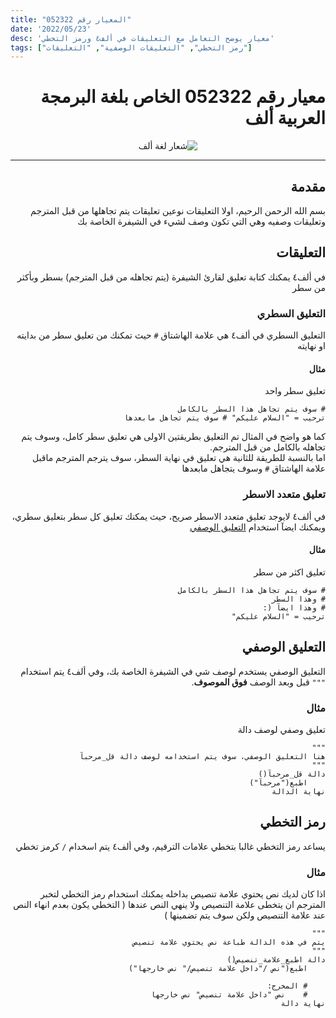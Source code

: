 ```yaml
---
title: "المعيار رقم 052322"
date: '2022/05/23'
desc: 'معيار يوضح التعامل مع التعليقات في ألف٤ ورمز التخطي'
tags: ["رمز التخطي", "التعليقات الوصفية", "التعليقات"]
---
```


<div dir="rtl">

# معيار رقم 052322 الخاص بلغة البرمجة العربية ألف

<center>
<img alt="شعار لغة ألف" src="https://avatars.githubusercontent.com/alifcommunity" />
</center>

---


## مقدمة
بسم الله الرحمن الرحيم، اولا التعليقات نوعين تعليقات يتم تجاهلها من قبل المترجم وتعليقات وصفيه وهي التي تكون وصف لشيء في الشيفرة الخاصة بك

## التعليقات
في ألف٤ يمكنك كتابة تعليق لقارئ الشيفرة (يتم تجاهله من قبل المترجم) بسطر وبأكثر من سطر

### التعليق السطري
التعليق السطري في ألف٤ هي علامة الهاشتاق `#` حيث تمكنك من تعليق سطر من بدايته او نهايته

#### مثال
تعليق سطر واحد

```ألف٤
# سوف يتم تجاهل هذا السطر بالكامل
ترحيب = "السلام عليكم" # سوف يتم تجاهل مابعدها
```

كما هو واضح في المثال تم التعليق بطريقتين الاولى هي تعليق سطر كامل، وسوف يتم تجاهله بالكامل من قبل المترجم.
<br>اما بالنسبة للطريقة للثانية هي تعليق في نهاية السطر، سوف يترجم المترجم ماقبل علامة الهاشتاق `#` وسوف يتجاهل مابعدها

### تعليق متعدد الاسطر
في ألف٤ لايوجد تعليق متعدد الاسطر صريح، حيث يمكنك تعليق كل سطر بتعليق سطري، ويمكنك ايضآ استخدام [التعليق الوصفي](#التعليق-الوصفي)

#### مثال
تعليق اكثر من سطر

```ألف٤
# سوف يتم تجاهل هذا السطر بالكامل
# وهذا السطر
# وهذا ايضآ (:
ترحيب = "السلام عليكم"
```

## التعليق الوصفي
التعليق الوصفي يستخدم لوصف شي في الشيفرة الخاصة بك، وفي ألف٤ يتم استخدام `"""` قبل وبعد الوصف **فوق الموصوف**.
### مثال
تعليق وصفي لوصف دالة
```ألف٤
"""
هنا التعليق الوصفي، سوف يتم استخدامه لوصف دالة قل_مرحبآ
"""
دالة قل_مرحبآ()
    اطبع("مرحبآ")
نهاية الدالة
```

## رمز التخطي
يساعد رمز التخطي غالبا بتخطي علامات الترقيم، وفي ألف٤ يتم اسخدام `/` كرمز تخطي
### مثال

اذا كان لديك نص يحتوي علامة تنصيص بداخله يمكنك استخدام رمز التخطي لتخبر المترجم ان يتخطى علامة التنصيص ولا ينهي النص عندها ( التخطي يكون بعدم انهاء النص عند علامة التنصيص ولكن سوف يتم تضمينها )


```ألف٤
"""
يتم في هذه الدالة طباعة نص يحتوي علامة تنصيص
"""
دالة اطبع_علامة_تنصيص()
    اطبع("نص /"داخل علامة تنصيص/" نص خارجها")

    # المخرج:
    #    نص "داخل علامة تنصيص" نص خارجها
نهاية دالة
```

<div>

